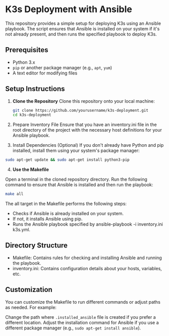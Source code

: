 # K3s Deployment with Ansible

This repository provides a simple setup for deploying K3s using an Ansible playbook. The script ensures that Ansible is installed on your system if it's not already present, and then runs the specified playbook to deploy K3s.

## Prerequisites

- Python 3.x
- `pip` or another package manager (e.g., `apt`, `yum`)
- A text editor for modifying files

## Setup Instructions

1. **Clone the Repository**
   Clone this repository onto your local machine:
   ```sh
   git clone https://github.com/yourusername/k3s-deployment.git
   cd k3s-deployment

2. Prepare Inventory File Ensure that you have an inventory.ini file in the root directory of the project with the necessary host definitions for your Ansible playbook.

3. Install Dependencies (Optional) If you don't already have Python and pip installed, install them using your system's package manager:

```sh
sudo apt-get update && sudo apt-get install python3-pip
```

4. **Use the Makefile**

Open a terminal in the cloned repository directory.
Run the following command to ensure that Ansible is installed and then run the playbook:

```sh
make all
```

The all target in the Makefile performs the following steps:

- Checks if Ansible is already installed on your system.
- If not, it installs Ansible using pip.
- Runs the Ansible playbook specified by ansible-playbook -i inventory.ini k3s.yml.


## Directory Structure

- Makefile: Contains rules for checking and installing Ansible and running the playbook.
- inventory.ini: Contains configuration details about your hosts, variables, etc.

## Customization

You can customize the Makefile to run different commands or adjust paths as needed. For example:

Change the path where `.installed_ansible` file is created if you prefer a different location.
Adjust the installation command for Ansible if you use a different package manager (e.g., `sudo apt-get install ansible`).
